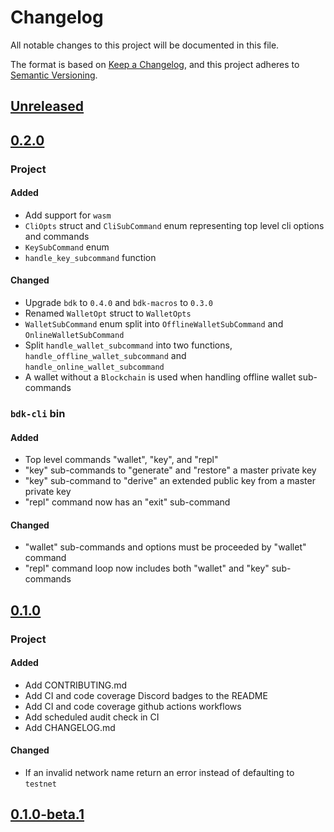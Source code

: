 # Changelog
All notable changes to this project will be documented in this file.

The format is based on [Keep a Changelog](https://keepachangelog.com/en/1.0.0/),
and this project adheres to [Semantic Versioning](https://semver.org/spec/v2.0.0.html).

## [Unreleased]

## [0.2.0]

### Project

#### Added
- Add support for `wasm`
- `CliOpts` struct and `CliSubCommand` enum representing top level cli options and commands
- `KeySubCommand` enum
- `handle_key_subcommand` function

#### Changed
- Upgrade `bdk` to `0.4.0` and `bdk-macros` to `0.3.0`
- Renamed `WalletOpt` struct to `WalletOpts`
- `WalletSubCommand` enum split into `OfflineWalletSubCommand` and `OnlineWalletSubCommand`
- Split `handle_wallet_subcommand` into two functions, `handle_offline_wallet_subcommand` and `handle_online_wallet_subcommand`
- A wallet without a `Blockchain` is used when handling offline wallet sub-commands

### `bdk-cli` bin

#### Added
- Top level commands "wallet", "key", and "repl"
- "key" sub-commands to "generate" and "restore" a master private key
- "key" sub-command to "derive" an extended public key from a master private key
- "repl" command now has an "exit" sub-command

#### Changed
- "wallet" sub-commands and options must be proceeded by "wallet" command
- "repl" command loop now includes both "wallet" and "key" sub-commands

## [0.1.0]

### Project
#### Added
- Add CONTRIBUTING.md
- Add CI and code coverage Discord badges to the README
- Add CI and code coverage github actions workflows
- Add scheduled audit check in CI
- Add CHANGELOG.md

#### Changed
- If an invalid network name return an error instead of defaulting to `testnet`

## [0.1.0-beta.1]

[unreleased]: https://github.com/bitcoindevkit/bdk-cli/compare/v0.2.0...HEAD
[0.2.0]: https://github.com/bitcoindevkit/bdk-cli/compare/v0.1.0...v0.2.0
[0.1.0]: https://github.com/bitcoindevkit/bdk-cli/compare/0.1.0-beta.1...v0.1.0
[0.1.0-beta.1]: https://github.com/bitcoindevkit/bdk-cli/compare/84a02e35...0.1.0-beta.1
